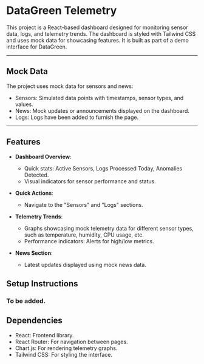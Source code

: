 # DataGreen Telemetry

This project is a React-based dashboard designed for monitoring sensor data, logs, and telemetry trends. The dashboard is styled with Tailwind CSS and uses mock data for showcasing features. It is built as part of a demo interface for DataGreen.

---

## Mock Data
The project uses mock data for sensors and news:

  - Sensors: Simulated data points with timestamps, sensor types, and values.
  - News: Mock updates or announcements displayed on the dashboard.
  - Logs: Logs have been added to furnish the page.

---

## Features

- **Dashboard Overview**:
  - Quick stats: Active Sensors, Logs Processed Today, Anomalies Detected.
  - Visual indicators for sensor performance and status.

- **Quick Actions**:
  - Navigate to the "Sensors" and "Logs" sections.

- **Telemetry Trends**:
  - Graphs showcasing mock telemetry data for different sensor types, such as temperature, humidity, CPU usage, etc.
  - Performance indicators: Alerts for high/low metrics.

- **News Section**:
  - Latest updates displayed using mock news data.

## Setup Instructions

### To be added.
## Dependencies
  - React: Frontend library.
  - React Router: For navigation between pages.
  - Chart.js: For rendering telemetry graphs.
  - Tailwind CSS: For styling the interface.
    

